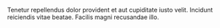 Tenetur repellendus dolor provident et aut cupiditate iusto velit.
Incidunt reiciendis vitae beatae.
Facilis magni recusandae illo.